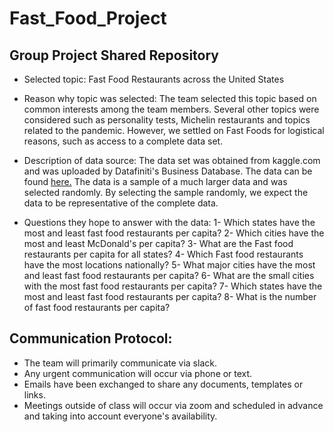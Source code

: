 # Fast_Food_Project
## Group Project Shared Repository

- Selected topic: Fast Food Restaurants across the United States

- Reason why topic was selected: The team selected this topic based on common interests among the team members. Several other topics were considered such as personality tests, Michelin restaurants and topics related to the pandemic. However, we settled on Fast Foods for logistical reasons, such as access to a complete data set. 

- Description of data source: The data set was obtained from kaggle.com and was uploaded by Datafiniti's Business Database. The data can be found [here.](https://www.kaggle.com/datafiniti/fast-food-restaurants) The data is a sample of a much larger data and was selected randomly. By selecting the sample randomly, we expect the data to be representative of the complete data. 

- Questions they hope to answer with the data: 
  1- Which states have the most and least fast food restaurants per capita?
  2- Which cities have the most and least McDonald's per capita?
  3- What are the Fast food restaurants per capita for all states?
  4- Which Fast food restaurants have the most locations nationally?
  5- What major cities have the most and least fast food restaurants per capita?
  6- What are the small cities with the most fast food restaurants per capita?
  7- Which states have the most and least fast food restaurants per capita?
  8- What is the number of fast food restaurants per capita?


## Communication Protocol:
- The team will primarily communicate via slack.
- Any urgent communication will occur via phone or text.
- Emails have been exchanged to share any documents, templates or links.
- Meetings outside of class will occur via zoom and scheduled in advance and taking into account everyone's availability. 
